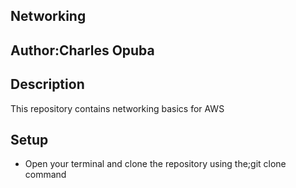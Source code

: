 ## Networking 
## Author:Charles Opuba
## Description
This repository contains networking basics for AWS

## Setup
- Open your terminal and clone the repository using the;git clone command